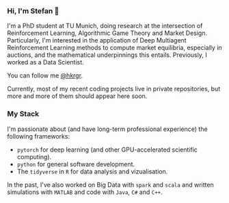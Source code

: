 ### Hi, I'm Stefan 👋

<!--
**heidekrueger/heidekrueger** is a ✨ _special_ ✨ repository because its `README.md` (this file) appears on your GitHub profile.

Here are some ideas to get you started:

- 🔭 I’m currently working on ...
- 🌱 I’m currently learning ...
- 👯 I’m looking to collaborate on ...
- 🤔 I’m looking for help with ...
- 💬 Ask me about ...
- 📫 How to reach me: ...
- 😄 Pronouns: ...
- ⚡ Fun fact: ...
-->

I'm a PhD student at TU Munich, doing research at the intersection of Reinforcement Learning, Algorithmic Game Theory and Market Design.
Particularly, I'm interested in the application of Deep Multiagent Reinforcement Learning methods to compute market equilibria, especially in auctions, and the mathematical underpinnings this entails. Previously, I worked as a Data Scientist.

You can follow me [@hkrgr](https://twitter.com/hdkrgr).

Currently, most of my recent coding projects live in private repositories, but more and more of them should appear here soon.

### My Stack

I'm passionate about (and have long-term professional experience) the following frameworks:

* `pytorch` for deep learning (and other GPU-accelerated scientific computing).
* `python` for general software development.
* The `tidyverse` in `R` for data analysis and vizualisation.

In the past, I've also worked on Big Data with `spark` and `scala` and written simulations with `MATLAB` and code with `Java`, `C#` and `C++`.
